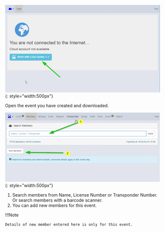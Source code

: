 
![image](Search-members-and-register-new-members-at-the-track-assets/image1.webp){: style="width:500px"}

Open the event you have created and downloaded.

![image](Search-members-and-register-new-members-at-the-track-assets/image2.webp){: style="width:500px"}

1. Search members from Name, License Number or Transponder Number. Or search members with a barcode scanner.
2. You can add new members for this event.

!!!Note

    Details of new member entered here is only for this event. 